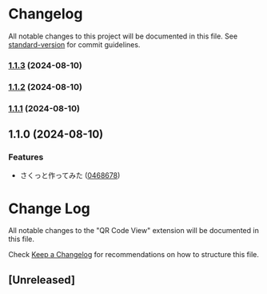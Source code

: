 # Changelog

All notable changes to this project will be documented in this file. See [standard-version](https://github.com/conventional-changelog/standard-version) for commit guidelines.

### [1.1.3](https://github.com/Harurow/vscode.ext.harurow.qr-code/compare/v1.1.2...v1.1.3) (2024-08-10)

### [1.1.2](https://github.com/Harurow/vscode.ext.harurow.qr-code/compare/v1.1.1...v1.1.2) (2024-08-10)

### [1.1.1](https://github.com/Harurow/vscode.ext.harurow.qr-code/compare/v1.1.0...v1.1.1) (2024-08-10)

## 1.1.0 (2024-08-10)


### Features

* さくっと作ってみた ([0468678](https://github.com/Harurow/vscode.ext.harurow.qr-code/commit/0468678e8c80d8025d5050cbbfbb4d7699167fe7))

# Change Log

All notable changes to the "QR Code View" extension will be documented in this file.

Check [Keep a Changelog](http://keepachangelog.com/) for recommendations on how to structure this file.

## [Unreleased]
